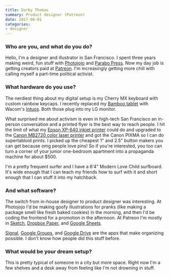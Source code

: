 ```yaml
---
title: Darby Thomas
summary: Product designer (Patreon)
date: 2017-06-01
categories:
- designer
---
```


### Who are you, and what do you do?

Hello, I'm a designer and illustrator in San Francisco. I spent three years making weird, fun stuff with [Photojojo](https://photojojo.com/ "An online photo store and weblog.") and [Parabo Press][parabo-press]. Now my day job is getting creators paid at [Patreon][]. I'm increasingly getting more chill with calling myself a part-time political activist.

### What hardware do you use?

The nerdiest thing about my digital setup is my Cherry MX keyboard with custom rainbow keycaps. I recently replaced my [Bamboo tablet][bamboo] with Wacom's [Intuos][]. Both those plug into my LG monitor.

What surprised me about activism is even in high-tech San Francisco an in-person conversation and a printed flyer is the best way to reach people. I hit the limit of what my [Epson XP-640 inkjet printer][expression-xp-640] could do and upgraded to the [Canon MB2720 color laser printer][maxify-mb2720] and got the Canon PIXMA so I can do supertabloid prints. I picked up the cheapest 1" and 2.5" button makers you can get because omg people love pins! So if you're interested, you too can turn a corner of your junior one-bedroom apartment into a propaganda machine for about $500.

I'm a pretty frequent surfer and I have a 6'4" Modern Love Child surfboard. It's wide enough that I can teach my friends how to surf with it and short enough that I can stuff it into my hatchback.

### And what software?

The switch from in-house designer to product designer was interesting. At Photojojo I'd be making goofy illustrations for pranks (like making a package smell like fresh baked cookies) in the morning, and then I'd be coding the frontend for a promotion in the afternoon. At Patreon I'm mostly in [Sketch][], [Dropbox Paper][dropbox-paper], and [Google Sheets][google-sheets].

[Signal][], [Google Groups][google-groups], and [Google Drive][google-drive] are the apps that make organizing possible. I don't know how people did this stuff before.

### What would be your dream setup?

This is pretty typical of someone in a city but more space. Right now I'm a few shelves and a desk away from feeling like I'm not drowning in stuff.

[bamboo]: https://www.wacom.com/en-us/us/bamboo "Smaller pen/multi-touch tablets."
[dropbox-paper]: https://www.dropbox.com/paper/start?no_redirect=1 "A document collaboration service."
[expression-xp-640]: http://web.archive.org/web/20190508114738/https://www.amazon.com/Epson-XP-640-Expression-Premium-Wireless/dp/B01J7H8HP6 "A wireless all-in-one printer."
[google-drive]: http://web.archive.org/web/20220127131904/https://accounts.google.com/ServiceLogin?service=wise "A cloud storage service."
[google-groups]: http://web.archive.org/web/20180704120224/https://groups.google.com/d/homeredir "A group forum service."
[google-sheets]: https://www.google.com/sheets/about/ "Online spreadsheet software."
[intuos]: https://www.wacom.com/en-us/products/pen-tablets/wacom-intuos "A pen tablet."
[maxify-mb2720]: http://web.archive.org/web/20220329162743/https://www.amazon.com/Canon-Business-MB2720-Wireless-Printing/dp/B01IIOMMRS "A wireless all-in-one printer."
[parabo-press]: https://www.parabo.press:443/ "An online photo printing service."
[patreon]: https://www.patreon.com/ "A service for offering patronage to people online."
[signal]: https://en.wikipedia.org/wiki/Signal_%28software%29 "An encrypted messaging service."
[sketch]: https://www.sketch.com/ "A vector drawing application for Mac OS X."
